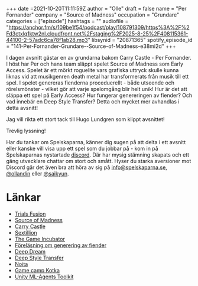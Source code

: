 +++
date =2021-10-20T11:11:59Z
author = "Olle"
draft = false
name = "Per Fornander"
company = "Source of Madness"
occupation = "Grundare"
categories = ["episode"]
hashtags = ""
audiofile = "https://anchor.fm/s/109be1f54/podcast/play/108791309/https%3A%2F%2Fd3ctxlq1ktw2nl.cloudfront.net%2Fstaging%2F2025-8-25%2F408115361-44100-2-57adc6ca78f1ab28.mp3"
libsynid = "20871365"
spotify_episode_id = "141-Per-Fornander-Grundare--Source-of-Madness-e38mi2d"
+++

I dagen avsnitt gästar en av grundarna bakom Carry Castle - Per Fornander. I höst har Per och hans team släppt spelet Source of Madness som Early Access. Spelet är ett mörkt roguelite vars grafiska uttryck skulle kunna liknas vid att musikgenren death metal har transformerats från musik till ett spel. I spelet genereras fienderna proceduerellt - både utseende och rörelsmönster - vilket gör att varje spelomgång blir helt unik! Hur är det att släppa ett spel på Early Access? Hur fungerar genereringen av fiender? Och vad innebär en Deep Style Transfer? Detta och mycket mer avhandlas i detta avsnitt!

Jag vill rikta ett stort tack till Hugo Lundgren som klippt avsnittet!

Trevlig lyssning!

Har du tankar om Spelskaparna, känner dig sugen på att delta i ett avsnitt eller kanske vill visa upp ett spel som du jobbar på - kom in på Spelskaparnas nystartade [discord](https://discord.gg/hBHEXss). Där har mysig stämning skapats och ett gäng utvecklare chattar om stort och smått. Hyser du starka aversioner mot Discord går det även bra att höra av sig på info@spelskaparna.se, [@ollandin](https://twitter.com/ollelandin) eller [@saikyun](https://twitter.com/Saikyun).


# Länkar
* [Trials Fusion](https://www.youtube.com/watch?v=FhxZx6Q1Oy8&ab_channel=GameSpot)
* [Source of Madness](https://store.steampowered.com/app/1315610/Source_of_Madness)
* [Carry Castle](https://carrycastle.se/)
* [Sextillion](https://www.merriam-webster.com/dictionary/sextillion)
* [The Game Incubator](https://www.thegameincubator.se/)
* [Föreläsning om generering av fiender](https://youtu.be/2M3ytOo7LQQ?t=2065)
* [Deep Dream](https://deepdreamgenerator.com/)
* [Deep Style Transfer](https://github.com/albertlai/deep-style-transfer)
* [Noita](https://store.steampowered.com/app/881100/Noita/)
* [Game camp Kotka](https://www.youtube.com/watch?v=71dzboZhWJ4&ab_channel=GameCamps)
* [Unity ML-Agents Toolkit](https://github.com/Unity-Technologies/ml-agents)